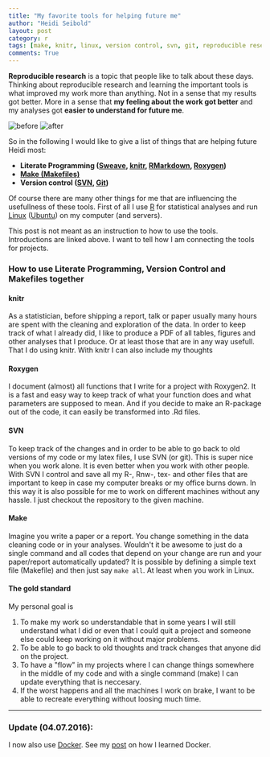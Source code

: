 ```yaml
---
title: "My favorite tools for helping future me"
author: "Heidi Seibold"
layout: post
category: r
tags: [make, knitr, linux, version control, svn, git, reproducible research]
comments: True
---
```


**Reproducible research** is a topic that people like to talk about these days. 
Thinking about reproducible research and learning the important
tools is what improved my work more than anything. 
Not in a sense that my results got better. More 
in a sense that **my feeling about the work got better** and my analyses got 
**easier to understand for future me**. 

![before](http://heidiseibold.github.io/figure/source/heidi_before.jpg) 
![after](http://heidiseibold.github.io/figure/source/heidi_after.jpg) 

So in the following I would like to give a list of things that are helping 
future Heidi most:

- **Literate Programming ([Sweave](https://www.statistik.lmu.de/~leisch/Sweave/), [knitr](http://yihui.name/knitr/), [RMarkdown](http://rmarkdown.rstudio.com/), [Roxygen](https://cran.r-project.org/web/packages/roxygen2/vignettes/roxygen2.html))**
- **[Make (Makefiles)](http://www.gnu.org/software/make/manual/make.html)**
- **Version control ([SVN](https://subversion.apache.org/), [Git](https://git-scm.com))**

Of course there are many other things for me that are influencing the 
usefullness of these tools. First of all I use [R](https://www.r-project.org/) 
for statistical analyses and run   
[Linux](https://www.linux.com/) ([Ubuntu](http://www.ubuntu.com/)) on my
computer (and servers). 

This post is not meant as an instruction to how to use the tools. 
Introductions are linked above. I want to tell how I am connecting the tools
for projects. 

### How to use Literate Programming, Version Control and Makefiles together

#### knitr
As a statistician, before shipping a report, talk or paper usually many hours are
spent with the cleaning and exploration of the data. In order to keep track of what
I already did, I like to produce a PDF of all tables, figures and other analyses
that I produce. Or at least those that are in any way usefull. That I do using
knitr. With knitr I can also include my thoughts 

#### Roxygen
I document (almost) all functions that I write for a project with Roxygen2. It is
a fast and easy way to keep track of what your function does and what parameters 
are supposed to mean. And if you decide to make an R-package out of the code, it 
can easily be transformed into .Rd files.

#### SVN
To keep track of the changes and in order to be able to go back to old 
versions of my code or my latex files, I use SVN (or git). This is
super nice when you work alone. It is even better when you work with other people.
With SVN I control and save all my R-, Rnw-, tex- and other files that are 
important to keep in case my computer breaks or my office burns down. In this 
way it is also possible for me to work on different machines without any hassle.
I just checkout the repository to the given machine.

#### Make
Imagine you write a paper or a report. You change something in the data cleaning
code or in your analyses. Wouldn't it be awesome to just do a single command and
all codes that depend on your change are run and your paper/report automatically
updated? It is possible by defining a simple text file (Makefile) and then just 
say `make all`.  At least when you work in Linux.

#### The gold standard
My personal goal is 

1. To make my work so understandable that in some years I will
still understand what I did or even that I could quit a project and someone 
else could keep working on it without major problems. 
2. To be able to go back to old thoughts and track changes that anyone did
on the project.
3. To have a "flow" in my projects where I can change things somewhere in the
middle of my code and with a single command (make) I can update everything that
is neccesary.
4. If the worst happens and all the machines I work on brake, I want to be able
to recreate everything without loosing much time.


---

### Update (04.07.2016): 
I now also use [Docker](https://hub.docker.com/). 
See my [post](http://heidiseibold.github.io/r/2016/06/13/Docker/) on how I learned
Docker.
